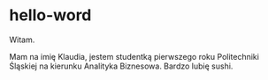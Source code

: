 # hello-word

Witam.

Mam na imię Klaudia, jestem studentką pierwszego roku Politechniki Śląskiej na kierunku Analityka Biznesowa. Bardzo lubię sushi.

